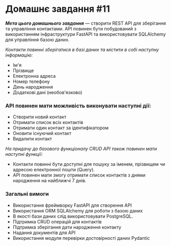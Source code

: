 # Домашнє завдання #11
___Мета цього домашнього завдання___ — створити REST API для зберігання та управління контактами. API повинен бути побудований з використанням інфраструктури FastAPI та використовувати SQLAlchemy для управління базою даних.

_Контакти повинні зберігатися в базі даних та містити в собі наступну інформацію:_

* Ім'я
* Прізвище
* Електронна адреса
* Номер телефону
* День народження
* Додаткові дані (необов'язково)

### API повинен мати можливість виконувати наступні дії:

* Створити новий контакт
* Отримати список всіх контактів
* Отримати один контакт за ідентифікатором
* Оновити існуючий контакт
* Видалити контакт 

_На придачу до базового функціоналу CRUD API також повинен мати наступні функції:_

* Контакти повинні бути доступні для пошуку за іменем, прізвищем чи адресою електронної пошти (Query).
* API повинен мати змогу отримати список контактів з днями народження на найближчі 7 днів.

### Загальні вимоги

* Використання фреймворку FastAPI для створення API
* Використання ORM SQLAlchemy для роботи з базою даних
* В якості бази даних слід використовувати PostgreSQL.
* Підтримка CRUD операцій для контактів
* Підтримка зберігання дати народження контакту
* Надання документів для API
* Використання модуля перевірки достовірності даних Pydantic